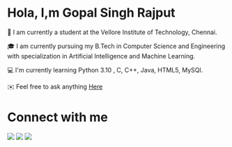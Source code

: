 # Hola, I,m Gopal Singh Rajput

:school: I am currently a student at the Vellore Institute of Technology, Chennai.

:mortar_board: I am currently pursuing my B.Tech in Computer Science and Engineering with specialization in Artificial Intelligence and Machine Learning.

:computer: I'm currently learning Python 3.10 , C, C++, Java, HTML5, MySQl.

:envelope: Feel free to ask anything [Here](https://github.com/issues)

# Connect with me 
[<img src="{https://img.shields.io/badge/LinkedIn-0077B5?style=for-the-badge&logo=linkedin&logoColor=white}" />](https://www.linkedin.com/in/gopal-singh-49b62a166/)
[<img src="{https://img.shields.io/badge/Instagram-E4405F?style=for-the-badge&logo=instagram&logoColor=white}" />](https://www.instagram.com/gopal_singh_rajput_14/)
[<img src="{https://img.shields.io/badge/-Hackerrank-2EC866?style=for-the-badge&logo=HackerRank&logoColor=white}" />](https://www.hackerrank.com/gopal_singh_raj1)

